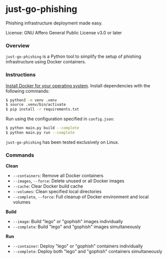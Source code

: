 # just-go-phishing
Phishing infrastructure deployment made easy.

License: GNU Affero General Public License v3.0 or later

### Overview

`just-go-phishing` is a Python tool to simplify the setup of phishing infrastructure using Docker containers.

### Instructions
[Install Docker for your operating system](https://docs.docker.com/engine/install/). Install dependencies with the following commands:

```bash
$ python3 -m venv .venv
$ source .venv/bin/activate
$ pip install -r requirements.txt
```

Run using the configuration specified in `config.json`:

```bash
$ python main.py build --complete
$ python main.py run --complete
```

 `just-go-phishing` has been tested exclusively on Linux.

### Commands

**Clean**
  - `--containers`: Remove all Docker containers
  - `--images`, `--force`: Delete unused or all Docker images
  - `--cache`: Clear Docker build cache
  - `--volumes`: Clean specified local directories
  - `--complete`, `--force`: Full cleanup of Docker environment and local volumes

**Build**
  - `--image`: Build "lego" or "gophish" images individually
  - `--complete`: Build "lego" and "gophish" images simultaneously

**Run**
  - `--container`: Deploy "lego" or "gophish" containers individually
  - `--complete`: Deploy both "lego" and "gophish" containers simultaneously
